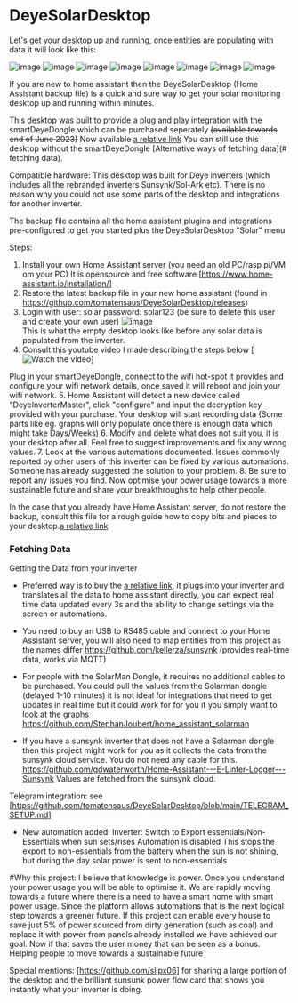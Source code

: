 # DeyeSolarDesktop

Let's get your desktop up and running, once entities are populating with data it will look like this:

![image](./DeyeTab.png)
![image](./GraphsTab1.png)
![image](./GraphsTab2.png)
![image](./InverterValuesTab.png)
![image](./ConfigTab.png)
![image](./TimeOfUseTab1.png)
![image](./TimeOfUseTab2.png)
![image](./StandardEnergyDashboard.png)

If you are new to home assistant then the DeyeSolarDesktop (Home Assistant backup file) is a quick and sure way to get your solar monitoring desktop up and running within minutes.

This desktop was built to provide a plug and play integration with the smartDeyeDongle which can be purchased seperately ~~(available towards end of June 2023)~~ Now available [a relative link](./SmartDeyeDongle.md) You can still use this desktop without the smartDeyeDongle [Alternative ways of fetching data](# fetching data).

Compatible hardware: This desktop was built for Deye inverters (which includes all the rebranded inverters Sunsynk/Sol-Ark etc). There is no reason why you could not use some parts of the desktop and integrations for another inverter.

The backup file contains all the home assistant plugins and integrations pre-configured to get you started plus the DeyeSolarDesktop "Solar" menu

Steps:

1. Install your own Home Assistant server  (you need an old PC/rasp pi/VM om your PC) It is opensource and free software [https://www.home-assistant.io/installation/]
2. Restore the latest backup file in your new home assistant (found in https://github.com/tomatensaus/DeyeSolarDesktop/releases)
3. Login with user: solar password: solar123 (be sure to delete this user and create your own user)
   ![image](./EmptyDesktop.png)    
   This is what the empty desktop looks like before any solar data is populated from the inverter.
4. Consult this youtube video I made describing the steps below
[![Watch the video](https://www.youtube.com/watch?v=sfhMm31nhoE)]

Plug in your smartDeyeDongle, connect to the wifi hot-spot it provides and configure your wifi network details, once saved it will reboot and join your wifi network.
5. Home Assistant will detect a new device called "DeyeInverterMaster", click "configure" and input the decryption key provided with your purchase. Your desktop will start recording data (Some parts like eg. graphs will only populate once there is enough data which might take Days/Weeks)
6. Modify and delete what does not suit you, it is your desktop after all. Feel free to suggest improvements and fix any wrong values.
7. Look at the various automations documented. Issues commonly reported by other users of this inverter can be fixed by various automations. Someone has already suggested the solution to your problem.
8. Be sure to report any issues you find. Now optimise your power usage towards a more sustainable future and share your breakthroughs to help other people.


In the case that you already have Home Assistant server, do not restore the backup, consult this file for a rough guide how to copy bits and pieces to your desktop.[a relative link](./JustGrabbingSomeIdeas.md)

### Fetching Data
Getting the Data from your inverter
* Preferred way is to buy the [a relative link](./SmartDeyeDongle.md), it plugs into your inverter and translates all the data to home assistant directly, you can expect real time data updated every 3s and the ability to change settings via the screen or automations.

* You need to buy an USB to RS485 cable and connect to your Home Assistant server, you will also need to map entities from this project as the names differ https://github.com/kellerza/sunsynk  (provides real-time data, works via MQTT)

* For people with the SolarMan Dongle, it requires no additional cables to be purchased. You could pull the values from the Solarman dongle (delayed 1-10 minutes) it is not ideal for integrations that need to get updates in real time but it could work for for you if you simply want to look at the graphs https://github.com/StephanJoubert/home_assistant_solarman

* If you have a sunsynk inverter that does not have a Solarman dongle then this project might work for you as it collects the data from the sunsynk cloud service. You do not need any cable for this. https://github.com/gdwaterworth/Home-Assistant---E-Linter-Logger---Sunsynk Values are fetched from the sunsynk cloud.

Telegram integration:
see [https://github.com/tomatensaus/DeyeSolarDesktop/blob/main/TELEGRAM_SETUP.md]

* New automation added:
Inverter: Switch to Export essentials/Non-Essentials when sun sets/rises
Automation is disabled
This stops the export to non-essentials from the battery when the sun is not shining, but during the day solar power is sent to non-essentials

#Why this project:
I believe that knowledge is power. Once you understand your power usage you will be able to optimise it. We are rapidly moving towards a future where there is a need to have a smart home with smart power usage. Since the platform allows automations that is the next logical step towards a greener future. If this project can enable every house to save just 5% of power sourced from dirty generation (such as coal) and replace it with power from panels already installed we have achieved our goal. Now if that saves the user money that can be seen as a bonus. Helping people to move towards a sustainable future

Special mentions:
[https://github.com/slipx06] for sharing a large portion of the desktop and the brilliant sunsunk power flow card that shows you instantly what your inverter is doing.
